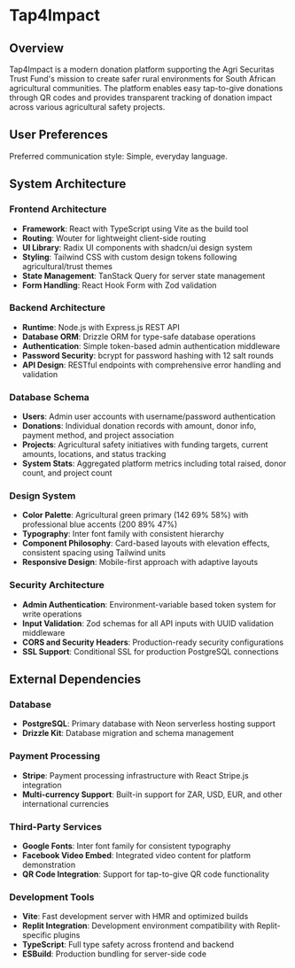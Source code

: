 # Tap4Impact

## Overview

Tap4Impact is a modern donation platform supporting the Agri Securitas Trust Fund's mission to create safer rural environments for South African agricultural communities. The platform enables easy tap-to-give donations through QR codes and provides transparent tracking of donation impact across various agricultural safety projects.

## User Preferences

Preferred communication style: Simple, everyday language.

## System Architecture

### Frontend Architecture
- **Framework**: React with TypeScript using Vite as the build tool
- **Routing**: Wouter for lightweight client-side routing
- **UI Library**: Radix UI components with shadcn/ui design system
- **Styling**: Tailwind CSS with custom design tokens following agricultural/trust themes
- **State Management**: TanStack Query for server state management
- **Form Handling**: React Hook Form with Zod validation

### Backend Architecture
- **Runtime**: Node.js with Express.js REST API
- **Database ORM**: Drizzle ORM for type-safe database operations
- **Authentication**: Simple token-based admin authentication middleware
- **Password Security**: bcrypt for password hashing with 12 salt rounds
- **API Design**: RESTful endpoints with comprehensive error handling and validation

### Database Schema
- **Users**: Admin user accounts with username/password authentication
- **Donations**: Individual donation records with amount, donor info, payment method, and project association
- **Projects**: Agricultural safety initiatives with funding targets, current amounts, locations, and status tracking
- **System Stats**: Aggregated platform metrics including total raised, donor count, and project count

### Design System
- **Color Palette**: Agricultural green primary (142 69% 58%) with professional blue accents (200 89% 47%)
- **Typography**: Inter font family with consistent hierarchy
- **Component Philosophy**: Card-based layouts with elevation effects, consistent spacing using Tailwind units
- **Responsive Design**: Mobile-first approach with adaptive layouts

### Security Architecture
- **Admin Authentication**: Environment-variable based token system for write operations
- **Input Validation**: Zod schemas for all API inputs with UUID validation middleware
- **CORS and Security Headers**: Production-ready security configurations
- **SSL Support**: Conditional SSL for production PostgreSQL connections

## External Dependencies

### Database
- **PostgreSQL**: Primary database with Neon serverless hosting support
- **Drizzle Kit**: Database migration and schema management

### Payment Processing
- **Stripe**: Payment processing infrastructure with React Stripe.js integration
- **Multi-currency Support**: Built-in support for ZAR, USD, EUR, and other international currencies

### Third-Party Services
- **Google Fonts**: Inter font family for consistent typography
- **Facebook Video Embed**: Integrated video content for platform demonstration
- **QR Code Integration**: Support for tap-to-give QR code functionality

### Development Tools
- **Vite**: Fast development server with HMR and optimized builds
- **Replit Integration**: Development environment compatibility with Replit-specific plugins
- **TypeScript**: Full type safety across frontend and backend
- **ESBuild**: Production bundling for server-side code
